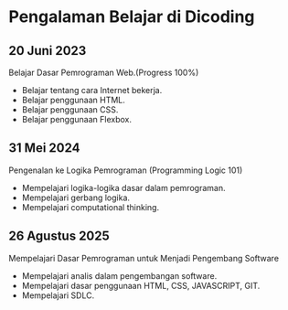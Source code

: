 Pengalaman Belajar di Dicoding
==
## 20 Juni 2023
Belajar Dasar Pemrograman Web.(Progress 100%)
* Belajar tentang cara Internet bekerja.
* Belajar penggunaan HTML.
* Belajar penggunaan CSS.
* Belajar penggunaan Flexbox.

## 31 Mei 2024
Pengenalan ke Logika Pemrograman (Programming Logic 101)
* Mempelajari logika-logika dasar dalam pemrograman.
* Mempelajari gerbang logika.
* Mempelajari computational thinking.

## 26 Agustus 2025
Mempelajari Dasar Pemrograman untuk Menjadi Pengembang Software
* Mempelajari analis dalam pengembangan software.
* Mempelajari dasar penggunaan HTML, CSS, JAVASCRIPT, GIT.
* Mempelajari SDLC.

